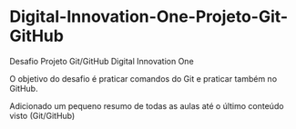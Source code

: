 # Digital-Innovation-One-Projeto-Git-GitHub

Desafio Projeto Git/GitHub Digital Innovation One

O objetivo do desafio é praticar comandos do Git e praticar também no GitHub.

Adicionado um pequeno resumo de todas as aulas até o último conteúdo visto (Git/GitHub)

